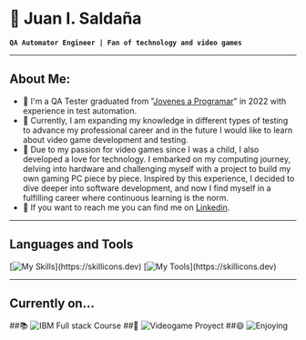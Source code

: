 # 🧑 Juan I. Saldaña
**`QA Automator Engineer | Fan of technology and video games`**
***
## About Me:
- 🤖 I'm a QA Tester graduated from "[Jovenes a Programar](https://jovenesaprogramar.edu.uy)" in 2022 with experience in test automation. 
- 🌱 Currently, I am expanding my knowledge in different types of testing to advance my professional career and in the future I would like to learn about video game development and testing.
- 💖 Due to my passion for video games since I was a child, I also developed a love for technology. I embarked on my computing journey, delving into hardware and challenging myself with a project to build my own  gaming PC piece by piece. Inspired by this experience, I decided to dive deeper into software development, and now I find myself in a fulfilling career where continuous learning is the norm.
- 🔎 If you want to reach me you can find me on [Linkedin](https://www.linkedin.com/in/jisaldana/).
***
## Languages and Tools
[![My Skills](https://skillicons.dev/icons?i=java,py,mysql,godot,selenium,)](https://skillicons.dev)
[![My Tools](https://skillicons.dev/icons?i=slack,jira,trello,)](https://skillicons.dev)
***
## Currently on...
##📚 ![IBM Full stack Course](https://img.shields.io/badge/Learning-Full_Stack_Development-blue)
##🔨 ![Videogame Proyect](https://img.shields.io/badge/Working-On_a_personal_proyect-green)
##😄 ![Enjoying](https://img.shields.io/badge/Enjoying-My_life-purple)


<!--
**JISaldana/JISaldana** is a ✨ _special_ ✨ repository because its `README.md` (this file) appears on your GitHub profile.
-->

